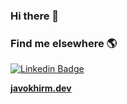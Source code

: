 ### Hi there 👋

### Find me elsewhere 🌎

[![Linkedin Badge](https://img.shields.io/badge/-LinkedIn-blue?style=flat-square&logo=Linkedin&logoColor=white&link=https://www.linkedin.com/in/javokhir-meliev-014a6b198/)](https://www.linkedin.com/in/javokhir-meliev-014a6b198/)

**[javokhirm.dev](https://www.javokhirm1.herokuapp.com/)**

